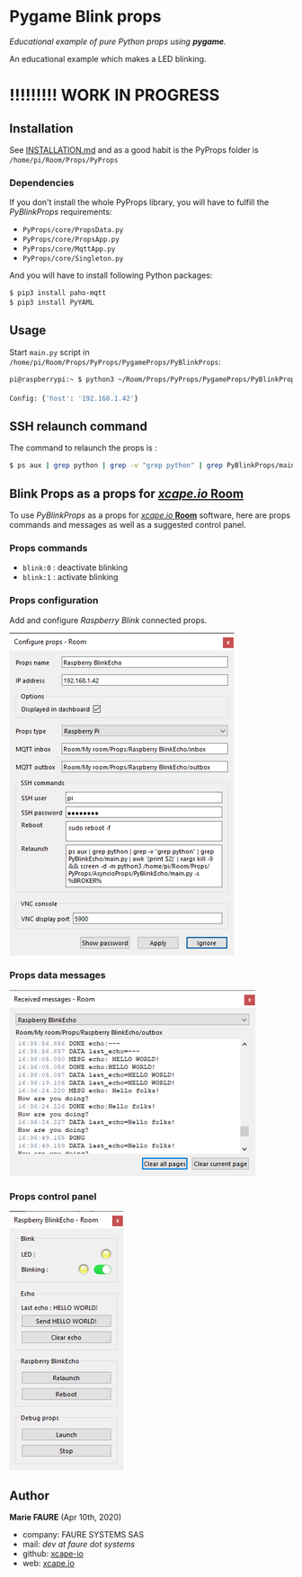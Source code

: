 ﻿# Pygame Blink props
*Educational example of pure Python props using **pygame**.*

An educational example which makes a LED blinking.

# !!!!!!!!! WORK IN PROGRESS


## Installation
See [INSTALLATION.md](.../INSTALLATION.md) and as a good habit is the PyProps folder is `/home/pi/Room/Props/PyProps`

### Dependencies
If you don't install the whole PyProps library, you will have to fulfill the  *PyBlinkProps* requirements:
* `PyProps/core/PropsData.py`
* `PyProps/core/PropsApp.py`
* `PyProps/core/MqttApp.py`
* `PyProps/core/Singleton.py`

And you will have to install following Python packages:
```bash
$ pip3 install paho-mqtt
$ pip3 install PyYAML
```

## Usage
Start `main.py` script in `/home/pi/Room/Props/PyProps/PygameProps/PyBlinkProps`:

```bash
pi@raspberrypi:~ $ python3 ~/Room/Props/PyProps/PygameProps/PyBlinkProps/main.py -s 192.168.1.42 -d

Config: {'host': '192.168.1.42'}

```


## SSH relaunch command
The command to relaunch the props is :

```bash
$ ps aux | grep python | grep -v "grep python" | grep PyBlinkProps/main.py | awk '{print $2}' | xargs kill -9 && screen -d -m python3 /home/pi/Room/Props/PyProps/PygameProps/PyBlinkProps/main.py -s %BROKER%
```


## Blink Props as a props for <a href="https://xcape.io/" target="_blank">*xcape.io* **Room**</a>
To use *PyBlinkProps* as a props for <a href="https://xcape.io/" target="_blank">*xcape.io* **Room**</a> software, here are props commands and messages as well as a suggested control panel.

### Props commands
* `blink:0` : deactivate blinking
* `blink:1` : activate blinking

### Props configuration
Add and configure *Raspberry Blink* connected props.

![Props configuration](props/props-configuration.png)

### Props data messages

![Outbox messages](props/outbox-messages.png)

### Props control panel

![Room control panel](props/room-control-panel.png)


## Author

**Marie FAURE** (Apr 10th, 2020)
* company: FAURE SYSTEMS SAS
* mail: *dev at faure dot systems*
* github: <a href="https://github.com/xcape-io?tab=repositories" target="_blank">xcape-io</a>
* web: <a href="https://xcape.io/" target="_blank">xcape.io</a>